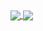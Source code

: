 <a href="https://github.com/ptop-py">
  <img align="center" src="https://github-readme-stats.vercel.app/api?username=dwhirlpool&count_private=true&show_icons=true&include_all_commits=true&hide_border=true&hide_title=true&theme=radical" />
</a>
<a href="https://github.com/ptop-py/ptop">
  <img align="center" src="https://github-readme-stats.vercel.app/api/pin/?username=ptop-py&repo=ptop&theme=radical" />
</a>
